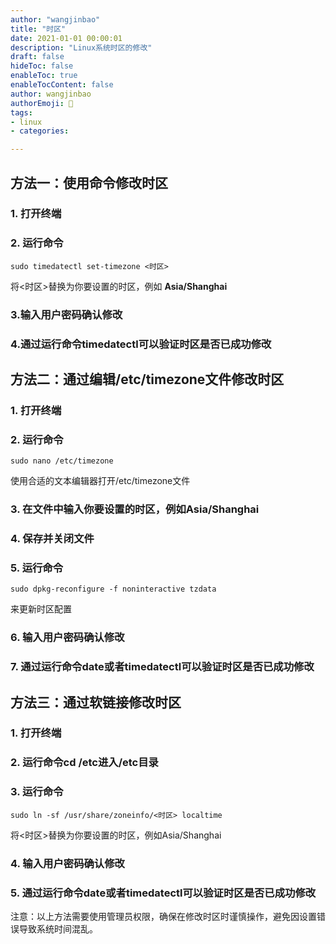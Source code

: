 ```yaml
---
author: "wangjinbao"
title: "时区"
date: 2021-01-01 00:00:01
description: "Linux系统时区的修改"
draft: false
hideToc: false
enableToc: true
enableTocContent: false
author: wangjinbao
authorEmoji: 👻
tags: 
- linux
- categories:

---
```


## 方法一：使用命令修改时区
### 1. 打开终端
### 2. 运行命令
```shell
sudo timedatectl set-timezone <时区>
```
将<时区>替换为你要设置的时区，例如 **Asia/Shanghai**

### 3.输入用户密码确认修改
### 4.通过运行命令timedatectl可以验证时区是否已成功修改

## 方法二：通过编辑/etc/timezone文件修改时区

### 1. 打开终端

### 2. 运行命令
```shell
sudo nano /etc/timezone
```
使用合适的文本编辑器打开/etc/timezone文件
### 3. 在文件中输入你要设置的时区，例如Asia/Shanghai
### 4. 保存并关闭文件

### 5. 运行命令
```shell
sudo dpkg-reconfigure -f noninteractive tzdata
```
来更新时区配置
### 6. 输入用户密码确认修改
### 7. 通过运行命令date或者timedatectl可以验证时区是否已成功修改

## 方法三：通过软链接修改时区

### 1. 打开终端
### 2. 运行命令cd /etc进入/etc目录
### 3. 运行命令
```shell
sudo ln -sf /usr/share/zoneinfo/<时区> localtime
```
将<时区>替换为你要设置的时区，例如Asia/Shanghai
### 4. 输入用户密码确认修改
### 5. 通过运行命令date或者timedatectl可以验证时区是否已成功修改

注意：以上方法需要使用管理员权限，确保在修改时区时谨慎操作，避免因设置错误导致系统时间混乱。

